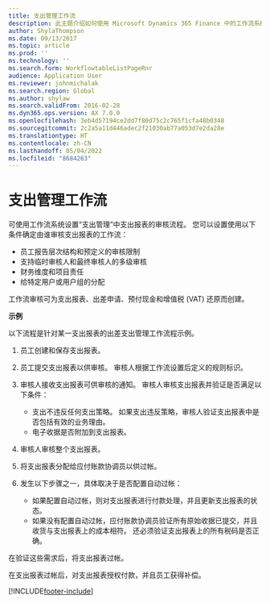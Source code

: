 ```yaml
---
title: 支出管理工作流
description: 此主题介绍如何使用 Microsoft Dynamics 365 Finance 中的工作流系统在费用管理中设置费用报表审核流程。
author: ShylaThompson
ms.date: 09/13/2017
ms.topic: article
ms.prod: ''
ms.technology: ''
ms.search.form: WorkflowtableListPageRnr
audience: Application User
ms.reviewer: johnmichalak
ms.search.region: Global
ms.author: shylaw
ms.search.validFrom: 2016-02-28
ms.dyn365.ops.version: AX 7.0.0
ms.openlocfilehash: 3eb4d57194ce2dd7f80d75c2c765f1cfa48b0348
ms.sourcegitcommit: 2c2a5a11d446adec2f21030ab77a053d7e2da28e
ms.translationtype: HT
ms.contentlocale: zh-CN
ms.lasthandoff: 05/04/2022
ms.locfileid: "8684263"
---
```

# <a name="expense-management-workflow"></a>支出管理工作流

可使用工作流系统设置“支出管理”中支出报表的审核流程。 您可以设置使用以下条件确定由谁审核支出报表的工作流：

- 员工报告层次结构和预定义的审核限制
- 支持临时审核人和最终审核人的多级审核
- 财务维度和项目责任
- 给特定用户或用户组的分配

工作流审核可为支出报表、出差申请、预付现金和增值税 (VAT) 还原而创建。

**示例**

以下流程是针对某一支出报表的出差支出管理工作流程示例。

1. 员工创建和保存支出报表。
2. 员工提交支出报表以供审核。 审核人根据工作流设置后定义的规则标识。
3. 审核人接收支出报表可供审核的通知。 审核人审核支出报表并验证是否满足以下条件：

    - 支出不违反任何支出策略。 如果支出违反策略，审核人验证支出报表中是否包括有效的业务理由。
    - 电子收据是否附加到支出报表。

4. 审核人审核整个支出报表。
5. 将支出报表分配给应付账款协调员以供过帐。
6. 发生以下步骤之一，具体取决于是否配置自动过帐：

    - 如果配置自动过帐，则对支出报表进行付款处理，并且更新支出报表的状态。
    - 如果没有配置自动过帐，应付账款协调员验证所有原始收据已提交，并且收货与支出报表上的成本相符。 还必须验证支出报表上的所有税码是否正确。

在验证这些需求后，将支出报表过帐。

在支出报表过帐后，对支出报表授权付款，并且员工获得补偿。


[!INCLUDE[footer-include](../includes/footer-banner.md)]